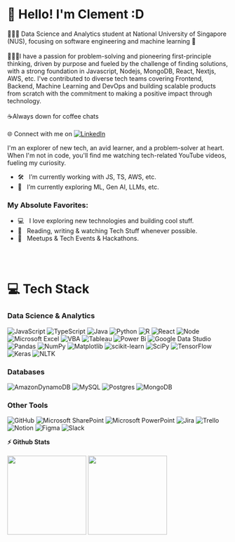 
# 💫 Hello! I'm Clement :D
👨🏽‍🎓 Data Science and Analytics student at National University of Singapore (NUS), focusing on software engineering and machine learning 🚀
<br><br>👨🏽‍💻I have a passion for problem-solving and pioneering first-principle thinking, driven by purpose and fueled by the challenge of finding solutions, with a strong foundation in Javascript, Nodejs, MongoDB, React, Nextjs, AWS, etc. I've contributed to diverse tech teams covering Frontend, Backend, Machine Learning and DevOps and building scalable products from scratch with the commitment to making a positive impact through technology.<br><br>☕Always down for coffee chats<br><br>🌐 Connect with me on [![LinkedIn](https://img.shields.io/badge/LinkedIn-%230077B5.svg?logo=linkedin&logoColor=white)](https://www.linkedin.com/in/clement-yeu-jye-ling/)

I'm an explorer of new tech, an avid learner, and a problem-solver at heart.
When I'm not in code, you'll find me watching tech-related YouTube videos, fueling my curiosity.


- 🛠 &nbsp; I’m currently working with JS, TS, AWS, etc.
- 🚀 &nbsp; I’m currently exploring ML, Gen AI, LLMs, etc.

### My Absolute Favorites:

- 💻 &nbsp; I love exploring new technologies and building cool stuff.
- 📰 &nbsp; Reading, writing & watching Tech Stuff whenever possible.
- 🍕 &nbsp; Meetups & Tech Events & Hackathons.

<br><br>
# 💻 Tech Stack

### Data Science & Analytics

![JavaScript](https://img.shields.io/badge/javascript-3670A0?style=for-the-badge&logo=javascript&logoColor=white)
![TypeScript](https://img.shields.io/badge/typescript-3670A0?style=for-the-badge&logo=typescript&logoColor=white)
![Java](https://img.shields.io/badge/java-3670A0?style=for-the-badge&logo=java&logoColor=white) 
![Python](https://img.shields.io/badge/python-3670A0?style=for-the-badge&logo=python&logoColor=ffdd54) 
![R](https://img.shields.io/badge/r-%23276DC3.svg?style=for-the-badge&logo=r&logoColor=white)
![React](https://img.shields.io/badge/react-4BA173?style=for-the-badge&logo=react&logoColor=white)
![Node](https://img.shields.io/badge/node-4BA173?style=for-the-badge&logo=node&logoColor=white)
![Microsoft Excel](https://img.shields.io/badge/Microsoft_Excel-217346?style=for-the-badge&logo=microsoft-excel&logoColor=white)
![VBA](https://img.shields.io/badge/VBA-8674A1?style=for-the-badge&logo=visual%20studio&logoColor=white)
![Tableau](https://img.shields.io/badge/Tableau-E97627?style=for-the-badge&logo=Tableau&logoColor=white)
![Power Bi](https://img.shields.io/badge/power_bi-F2C811?style=for-the-badge&logo=powerbi&logoColor=black)
![Google Data Studio](https://img.shields.io/badge/Google%20Data%20Studio-4285F4?style=for-the-badge&logo=google%20data%20studio&logoColor=white)
![Pandas](https://img.shields.io/badge/Pandas-2C2D72?style=for-the-badge&logo=pandas&logoColor=white)
![NumPy](https://img.shields.io/badge/numpy-%23013243.svg?style=for-the-badge&logo=numpy&logoColor=white)
![Matplotlib](https://img.shields.io/badge/Matplotlib-11557c?style=for-the-badge&logo=python&logoColor=white)
![scikit-learn](https://img.shields.io/badge/scikit--learn-%23F7931E.svg?style=for-the-badge&logo=scikit-learn&logoColor=white)
![SciPy](https://img.shields.io/badge/SciPy-%230C55A5.svg?style=for-the-badge&logo=scipy&logoColor=%white)
![TensorFlow](https://img.shields.io/badge/TensorFlow-FF6F00?style=for-the-badge&logo=tensorflow&logoColor=white)
![Keras](https://img.shields.io/badge/Keras-D00000?style=for-the-badge&logo=keras&logoColor=white)
![NLTK](https://img.shields.io/badge/NLTK-4BA173?style=for-the-badge&logo=nltk&logoColor=white)


### Databases

![AmazonDynamoDB](https://img.shields.io/badge/Amazon%20DynamoDB-4053D6?style=for-the-badge&logo=Amazon%20DynamoDB&logoColor=white)
![MySQL](https://img.shields.io/badge/mysql-%2300f.svg?style=for-the-badge&logo=mysql&logoColor=white)
![Postgres](https://img.shields.io/badge/postgres-%23316192.svg?style=for-the-badge&logo=postgresql&logoColor=white)
![MongoDB](https://img.shields.io/badge/MongoDB-%234ea94b.svg?style=for-the-badge&logo=mongodb&logoColor=white) 

### Other Tools
![GitHub](https://img.shields.io/badge/github-%23121011.svg?style=for-the-badge&logo=github&logoColor=white)
![Microsoft SharePoint ](https://img.shields.io/badge/Microsoft_SharePoint-0078D4?style=for-the-badge&logo=microsoft-sharepoint&logoColor=white)
![Microsoft PowerPoint](https://img.shields.io/badge/Microsoft_PowerPoint-B7472A?style=for-the-badge&logo=microsoft-powerpoint&logoColor=white)
![Jira](https://img.shields.io/badge/Jira-0052CC?style=for-the-badge&logo=Jira&logoColor=white)
![Trello](https://img.shields.io/badge/Trello-0079BF?style=for-the-badge&logo=trello&logoColor=white)
![Notion](https://img.shields.io/badge/Notion-%23000000.svg?style=for-the-badge&logo=notion&logoColor=white)
![Figma](https://img.shields.io/badge/Figma-F24E1E?style=for-the-badge&logo=figma&logoColor=white)
![Slack](https://img.shields.io/badge/Slack-4A154B?style=for-the-badge&logo=slack&logoColor=white)

  <summary><b>⚡ Github Stats</b></summary>

  <br />
  <img height="180em" src="https://github-readme-stats.vercel.app/api?username=clementlemon02&show_icons=true&hide_border=true&&count_private=true&include_all_commits=true" />
  <img height="180em" src="https://github-readme-stats.vercel.app/api/top-langs/?username=clementlemon02&exclude_repo=KNN-Image-Classification&show_icons=true&hide_border=true&layout=compact&langs_count=8"/>

<div align="center">


</div>
